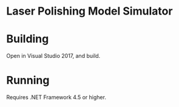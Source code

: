 Laser Polishing Model Simulator
========================

# Building
Open in Visual Studio 2017, and build.

# Running
Requires .NET Framework 4.5 or higher.